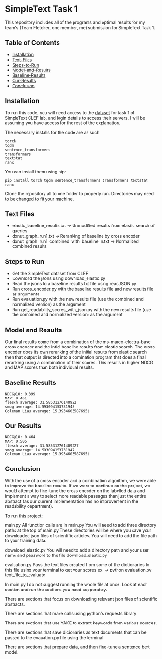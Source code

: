 # SimpleText Task 1

This repository includes all of the programs and optimal results for my team's (Team Fletcher, one member, me) submission for SimpleText Task 1.

## Table of Contents

- [Installation](#Installation)
- [Text-Files](#Text-Files)
- [Steps-to-Run](#Steps-to-Run)
- [Model-and-Results](#Model-and-Results)
- [Baseline-Results](#Baseline-Results)
- [Our-Results](#Our-Results)
- [Conclusion](#Conclusion)

## Installation

To run this code, you will need access to the [dataset](http://simpletext-project.com/2023/clef/) for task 1 of SimpleText CLEF lab, and login details to access their servers. I will be assuming you have access for the rest of the explanation.

The necessary installs for the code are as such

    torch
    tqdm
    sentence_transformers
    transformers
    textstat
    ranx

You can install them using pip:

    pip install torch tqdm sentence_transformers transformers textstat ranx
    
Clone the repository all to one folder to properly run. Directories may need to be changed to fit your machine.

## Text Files
- elastic_baseline_results.txt -> Unmodified results from elastic search of queries
- donut_graph_run1.txt -> Reranking of baseline by cross encoder
- donut_graph_run1_combined_with_baseline_n.txt -> Normalized combined results 

## Steps to Run

- Get the SimpleText dataset from CLEF
- Download the jsons using download_elastic.py
- Read the jsons to a baseline results txt file using readJSON.py
- Run cross_encoder.py with the baseline results file and new results file as arguments
- Run evaluation.py with the new results file (use the combined and normalized version) as the argument
- Run get_readability_scores_with_json.py with the new results file (use the combined and normalized version) as the argument

## Model and Results

Our final results come from a combination of the ms-marco-electra-base cross encoder and the intial baseline results from elastic search. The cross encoder does its own reranking of the initial results from elastic search, then that output is directed into a comination program that does a final reranking using a combination of their scores. This results in higher NDCG and MAP scores than both individual results.

## Baseline Results

    NDCG@10: 0.399
    MAP: 0.461
    flesch average: 31.58531276140922
    smog average: 14.593094153731943
    Coleman Liau average: 15.39346035876951

## Our Results

    NDCG@10: 0.464
    MAP: 0.505
    flesch average: 31.585312761409227
    smog average: 14.593094153731947
    Coleman Liau average: 15.39346035876951

## Conclusion

With the use of a cross encoder and a combination algorithm, we were able to improve the baseline results. If we were to continue on the project, we would attempt to fine-tune the cross encoder on the labelled data and implement a way to select more readable passages than just the entire abstract (as our current implementation has no improvement in the readability department). 





To run this project:

main.py
All function calls are in main.py
You will need to add three directory paths at the top of main.py
These directories will be where you save your downloaded json files of scientific articles.
You will need to add the file path to your training data.

download_elastic.py
You will need to add a directory path and your user name and password to the file download_elastic.py

evaluation.py
Pass the text files created from some of the dictionaries to this file using your terminal to get your scores
ex. ->  python evaluation.py text_file_to_evaluate


In main.py I do not suggest running the whole file at once. Look at each section and run the sections you need sepperately.


There are sections that focus on downloading relevant json files of scientific abstracts.

There are sections that make calls using python's requests library

There are sections that use YAKE to extract keywords from various sources.

There are sections that save dicionaries as text documents that can be passed to the evauation.py file using the terminal 

There are sections that prepare data, and then fine-tune a sentence bert model.

